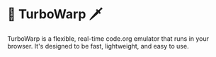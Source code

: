 # 🍉 TurboWarp 🗡

TurboWarp is a flexible, real-time code.org emulator that runs in your browser. It's designed to be fast, lightweight, and easy to use.